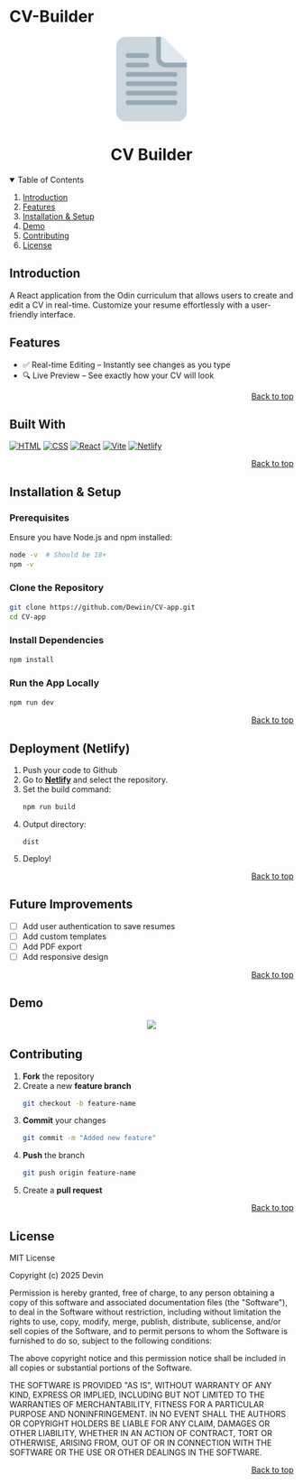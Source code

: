 <a name="readme-top"></a>

# CV-Builder 

<div align="center">
    <img src='./public/CV-logo.png' width="150"></img>
    <h1>CV Builder</h1>
</div>

<details open>
<summary>Table of Contents</summary>
<ol>
  <li>
    <a href="#introduction">Introduction</a>
  </li>
  <li>
    <a href="#features">Features</a>
  </li>
  <li>
    <a href="#installation--setup">Installation & Setup</a>
  </li>
  <li><a href="#demo">Demo</a></li>
  <li><a href="#contributing">Contributing</a></li>
  <li><a href="#license">License</a></li>
</ol>
</details>

## Introduction
A React application from the Odin curriculum that allows users to create and edit a CV in real-time. Customize your resume effortlessly with a user-friendly interface.

## Features
- ✅ Real-time Editing – Instantly see changes as you type
- 🔍 Live Preview – See exactly how your CV will look
<p align="right"><a href="#readme-top">Back to top</a></p>

## Built With 
[![HTML]][HTML-url]
[![CSS]][CSS-url]
[![React]][React-url]
[![Vite]][Vite-url]
[![Netlify]][Netlify-url]
<p align="right"><a href="#readme-top">Back to top</a></p>

## Installation & Setup

### Prerequisites
Ensure you have Node.js and npm installed:
```sh
node -v  # Should be 18+  
npm -v
```

### Clone the Repository
```sh
git clone https://github.com/Dewiin/CV-app.git
cd CV-app
```

### Install Dependencies
```sh
npm install
```

### Run the App Locally
```sh
npm run dev
```
<p align="right"><a href="#readme-top">Back to top</a></p>

## Deployment (Netlify)
1. Push your code to Github
2. Go to [**Netlify**](https://www.netlify.com/) and select the repository.
3. Set the build command: 
    ```sh
    npm run build
    ```
4. Output directory:
    ```nginx
    dist
    ```
5. Deploy!
<p align="right"><a href="#readme-top">Back to top</a></p>

## Future Improvements
- [ ] Add user authentication to save resumes
- [ ] Add custom templates
- [ ] Add PDF export
- [ ] Add responsive design
<p align="right"><a href="#readme-top">Back to top</a></p>

## Demo
<div align="center" alt="demo video">
  <img src="./public/cv_demo.gif">
</div>

## Contributing 
1. **Fork** the repository
2. Create a new **feature branch** 
    ```sh
    git checkout -b feature-name
    ```
3. **Commit** your changes
    ```sh
    git commit -m "Added new feature"
    ```
4. **Push** the branch
    ```sh
    git push origin feature-name
    ```
5. Create a **pull request**
<p align="right"><a href="#readme-top">Back to top</a></p>

## License
MIT License

Copyright (c) 2025 Devin

Permission is hereby granted, free of charge, to any person obtaining a copy
of this software and associated documentation files (the "Software"), to deal
in the Software without restriction, including without limitation the rights
to use, copy, modify, merge, publish, distribute, sublicense, and/or sell
copies of the Software, and to permit persons to whom the Software is
furnished to do so, subject to the following conditions:

The above copyright notice and this permission notice shall be included in all
copies or substantial portions of the Software.

THE SOFTWARE IS PROVIDED "AS IS", WITHOUT WARRANTY OF ANY KIND, EXPRESS OR
IMPLIED, INCLUDING BUT NOT LIMITED TO THE WARRANTIES OF MERCHANTABILITY,
FITNESS FOR A PARTICULAR PURPOSE AND NONINFRINGEMENT. IN NO EVENT SHALL THE
AUTHORS OR COPYRIGHT HOLDERS BE LIABLE FOR ANY CLAIM, DAMAGES OR OTHER
LIABILITY, WHETHER IN AN ACTION OF CONTRACT, TORT OR OTHERWISE, ARISING FROM,
OUT OF OR IN CONNECTION WITH THE SOFTWARE OR THE USE OR OTHER DEALINGS IN THE
SOFTWARE.
<p align="right"><a href="#readme-top">Back to top</a></p>




[HTML]: https://img.shields.io/badge/HTML-%23E34F26.svg?style=for-the-badge&logo=html5&logoColor=white
[HTML-url]: https://html.spec.whatwg.org/multipage/

[CSS]: https://img.shields.io/badge/CSS-1572B6?style=for-the-badge&logo=css3&logoColor=fff
[CSS-url]: https://www.w3.org/Style/CSS/Overview.en.html

[React]: https://img.shields.io/badge/React-%2320232a.svg?style=for-the-badge&logo=react&logoColor=%2361DAFB
[React-url]: https://react.dev/

[Vite]: https://img.shields.io/badge/Vite-646CFF?style=for-the-badge&logo=vite&logoColor=fff
[Vite-url]: https://vite.dev/

[Netlify]: https://img.shields.io/badge/Netlify-%23000000.svg?style=for-the-badge&logo=netlify&logoColor=#00C7B7
[Netlify-url]: https://www.netlify.com/